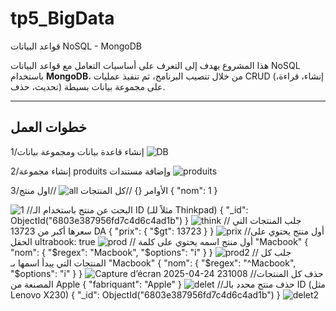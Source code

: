 # tp5_BigData
قواعد البيانات NoSQL - MongoDB

هذا المشروع يهدف إلى التعرف على أساسيات التعامل مع قواعد البيانات NoSQL باستخدام **MongoDB**، من خلال تنصيب البرنامج، ثم تنفيذ عمليات CRUD (إنشاء، قراءة، تحديث، حذف) على مجموعة بيانات بسيطة.

---
## خطوات العمل 
1/إنشاء قاعدة بيانات ومجموعة بيانات
![DB](https://github.com/user-attachments/assets/9aa717d6-cb8f-4747-8957-e13c53f5f716)

2/إنشاء مجموعة produits وإضافة مستندات
![produits](https://github.com/user-attachments/assets/5bd89e0f-a008-4c28-9390-1e2889bf4f1a)

3/الأوامر 
{} //كل المنتجات 
![all](https://github.com/user-attachments/assets/eae38f12-9ee6-41d7-87f8-ca0f29f95a4d)
//اول منتج { "nom": 1 }

![1](https://github.com/user-attachments/assets/f23dee17-05c6-4dc3-a240-55b52b05208f)
//البحث عن منتج باستخدام الـ ID (مثلاً للـ Thinkpad) { "_id": ObjectId("6803e387956fd7c4d6c4ad1b") }
![think](https://github.com/user-attachments/assets/b2c48ef1-cf9d-451e-9c56-c690b6e66e8c)
// جلب المنتجات التي سعرها أكبر من 13723 DA  { "prix": { "$gt": 13723 } }
![prix](https://github.com/user-attachments/assets/bcf3636e-f73a-453f-a847-923768c90e1e)
//أول منتج يحتوي على الحقل ultrabook: true 
![prod](https://github.com/user-attachments/assets/fe520c68-c070-4367-b854-8ce41e748c54)
// أول منتج اسمه يحتوي على كلمة "Macbook"   { "nom": { "$regex": "Macbook", "$options": "i" } }
![prod2](https://github.com/user-attachments/assets/1e7206c0-80c0-4c6a-a669-06b74e170c47)
// جلب كل المنتجات التي يبدأ اسمها بـ "Macbook" { "nom": { "$regex": "^Macbook", "$options": "i" } }
![Capture d’écran 2025-04-24 231008](https://github.com/user-attachments/assets/5dfccd45-fe51-474d-9207-6546c15bfae4)
//حذف كل المنتجات المصنعة من Apple { "fabriquant": "Apple" }
![delet](https://github.com/user-attachments/assets/e5856295-32e2-4198-822b-8affecbf6a02)
//حذف منتج محدد بالـ ID (مثل Lenovo X230) { "_id": ObjectId("6803e387956fd7c4d6c4ad1b") }
![delet2](https://github.com/user-attachments/assets/702e5be3-d9cd-4564-acef-8c7d47184e9e)











